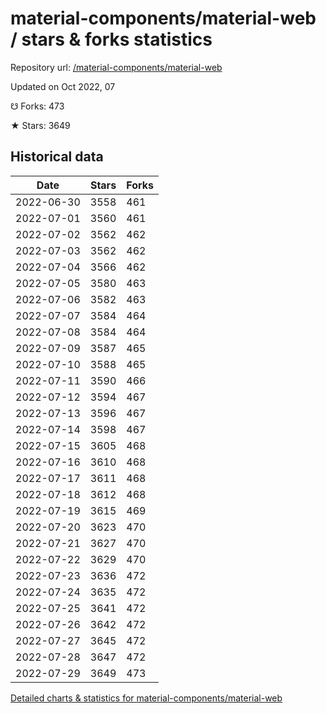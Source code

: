 # material-components/material-web / stars & forks statistics

Repository url: [/material-components/material-web](https://github.com/material-components/material-web)

Updated on Oct 2022, 07

☋ Forks: 473

★ Stars: 3649

## Historical data
| Date | Stars | Forks |
|------|-------|-------|
| 2022-06-30 | 3558 | 461 | 
| 2022-07-01 | 3560 | 461 | 
| 2022-07-02 | 3562 | 462 | 
| 2022-07-03 | 3562 | 462 | 
| 2022-07-04 | 3566 | 462 | 
| 2022-07-05 | 3580 | 463 | 
| 2022-07-06 | 3582 | 463 | 
| 2022-07-07 | 3584 | 464 | 
| 2022-07-08 | 3584 | 464 | 
| 2022-07-09 | 3587 | 465 | 
| 2022-07-10 | 3588 | 465 | 
| 2022-07-11 | 3590 | 466 | 
| 2022-07-12 | 3594 | 467 | 
| 2022-07-13 | 3596 | 467 | 
| 2022-07-14 | 3598 | 467 | 
| 2022-07-15 | 3605 | 468 | 
| 2022-07-16 | 3610 | 468 | 
| 2022-07-17 | 3611 | 468 | 
| 2022-07-18 | 3612 | 468 | 
| 2022-07-19 | 3615 | 469 | 
| 2022-07-20 | 3623 | 470 | 
| 2022-07-21 | 3627 | 470 | 
| 2022-07-22 | 3629 | 470 | 
| 2022-07-23 | 3636 | 472 | 
| 2022-07-24 | 3635 | 472 | 
| 2022-07-25 | 3641 | 472 | 
| 2022-07-26 | 3642 | 472 | 
| 2022-07-27 | 3645 | 472 | 
| 2022-07-28 | 3647 | 472 | 
| 2022-07-29 | 3649 | 473 | 


[Detailed charts & statistics for material-components/material-web](https://reviewgithub.com/rep/material-components/material-web)
